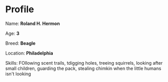 # Profile

Name: **Roland H. Hermon**

Age: **3**

Breed: **Beagle**

Location: **Philadelphia**

Skills: FOllowing scent trails, tdigging holes, treeing squirrels, looking after small children, guarding the pack, stealing chimkin when the little humans isn't looking